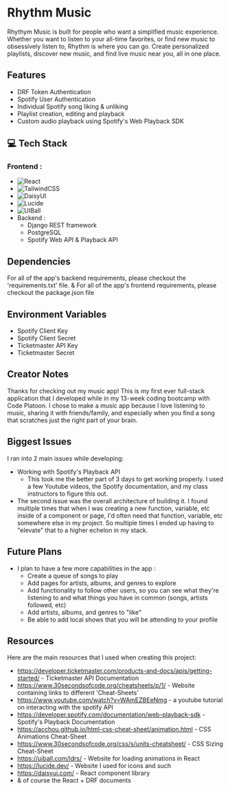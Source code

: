 # Rhythm Music
 Rhythym Music is built for people who want a simplified music experience.
 Whether you want to listen to your all-time favorites, or find new music to obsessively listen to, Rhythm is where you can go.
 Create personalized playlists, discover new music, and find live music near you, all in one place. 

## Features
- DRF Token Authentication 
- Spotify User Authentication
- Individual Spotify song liking & unliking
- Playlist creation, editing and playback
- Custom audio playback using Spotify's Web Playback SDK

## 💻 Tech Stack
### Frontend :
- ![React](https://img.shields.io/badge/-React-61DAFB?style=flat&logo=react&logoColor=white)
- ![TailwindCSS](https://img.shields.io/badge/-TailwindCSS-38B2AC?style=flat&logo=tailwind-css&logoColor=white)
- ![DaisyUI](https://img.shields.io/badge/-DaisyUI-FF69B4?style=flat&logo=daisyui&logoColor=white)
- ![Lucide](https://img.shields.io/badge/-Lucide-000000?style=flat&logo=feather&logoColor=white)
- ![UIBall](https://img.shields.io/badge/-UIBall-4B9CD3?style=flat&logoColor=white)
- Backend :
  - Django REST framework
  - PostgreSQL
  - Spotify Web API & Playback API

## Dependencies
For all of the app's backend requirements, please checkout the 'requirements.txt' file.
& For all of the app's frontend requirements, please checkout the package.json file

## Environment Variables
- Spotify Client Key
- Spotify Client Secret
- Ticketmaster API Key
- Ticketmaster Secret

## Creator Notes
Thanks for checking out my music app! This is my first ever full-stack application that I developed while in my 13-week coding bootcamp with Code Platoon.
I chose to make a music app because I love listening to music, sharing it with friends/family, and especially when you find a song that scratches just the right part of your brain.

## Biggest Issues
I ran into 2 main issues while developing:
- Working with Spotify's Playback API
  - This took me the better part of 3 days to get working properly. I used a few Youtube videos, the Spotify documentation, and my class instructors to figure this out.
- The second issue was the overall architecture of building it. I found multiple times that when I was creating a new function, variable, etc inside of a component or page, I'd
often need that function, variable, etc somewhere else in my project. So multiple times I ended up having to "elevate" that to a higher echelon in my stack.

## Future Plans
- I plan to have a few more capabilities in the app :
  - Create a queue of songs to play
  - Add pages for artists, albums, and genres to explore 
  - Add functionality to follow other users, so you can see what they're listening to and what things you have in common (songs, artists followed, etc)
  - Add artists, albums, and genres to "like" 
  - Be able to add local shows that you will be attending to your profile

## Resources
Here are the main resources that I used when creating this project:
- https://developer.ticketmaster.com/products-and-docs/apis/getting-started/ - Ticketmaster API Documentation
- https://www.30secondsofcode.org/cheatsheets/p/1/ - Website containing links to different 'Cheat-Sheets'
- https://www.youtube.com/watch?v=WAmEZBEeNmg - a youtube tutorial on interacting with the spotify API
- https://developer.spotify.com/documentation/web-playback-sdk - Spotify's Playback Documentation
- https://acchou.github.io/html-css-cheat-sheet/animation.html - CSS Animations Cheat-Sheet
- https://www.30secondsofcode.org/css/s/units-cheatsheet/ - CSS Sizing Cheat-Sheet 
- https://uiball.com/ldrs/ - Website for loading animations in React
- https://lucide.dev/ - Website I used for icons and such
- https://daisyui.com/ - React component library
- & of course the React + DRF documents

